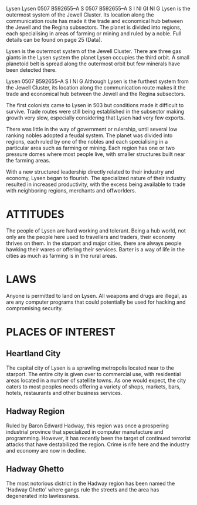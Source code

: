 Lysen Lysen 0507 B592655–A S 0507 B592655–A S I NI GI NI G Lysen is the outermost system of the Jewell Cluster. Its location along the communication route has made it the trade and economical hub between the Jewell and the Regina subsectors. The planet is divided into regions, each specialising in areas of farming or mining and ruled by a noble. Full details can be found on page 25 (Data).

Lysen is the outermost system of the Jewell Cluster. There are three gas giants in the Lysen system the planet Lysen occupies the third orbit. A small planetoid belt is spread along the outermost orbit but few minerals have been detected there.

Lysen 0507 B592655–A S I NI G Although Lysen is the furthest system from the Jewell Cluster, its location along the communication route makes it the trade and economical hub between the Jewell and the Regina subsectors.

The first colonists came to Lysen in 503 but conditions made it difficult to survive. Trade routes were still being established in the subsector making growth very slow, especially considering that Lysen had very few exports.

There was little in the way of government or rulership, until several low ranking nobles adopted a feudal system. The planet was divided into regions, each ruled by one of the nobles and each specialising in a particular area such as farming or mining. Each region has one or two pressure domes where most people live, with smaller structures built near the farming areas.

With a new structured leadership directly related to their industry and economy, Lysen began to flourish. The specialized nature of their industry resulted in increased productivity, with the excess being available to trade with neighboring regions, merchants and offworlders.

# ATTITUDES

The people of Lysen are hard working and tolerant. Being a hub world, not only are the people here used to travellers and traders, their economy thrives on them. In the starport and major cities, there are always people hawking their wares or offering their services. Barter is a way of life in the cities as much as farming is in the rural areas.

# LAWS

Anyone is permitted to land on Lysen. All weapons and drugs are illegal, as are any computer programs that could potentially be used for hacking and compromising security.

# PLACES OF INTEREST

## Heartland City

The capital city of Lysen is a sprawling metropolis located near to the starport. The entire city is given over to commercial use, with residential areas located in a number of satellite towns. As one would expect, the city caters to most peoples needs offering a variety of shops, markets, bars, hotels, restaurants and other business services.

## Hadway Region

Ruled by Baron Edward Hadway, this region was once a prospering industrial province that specialized in computer manufacture and programming. However, it has recently been the target of continued terrorist attacks that have destabilized the region. Crime is rife here and the industry and economy are now in decline.

## Hadway Ghetto

The most notorious district in the Hadway region has been named the 'Hadway Ghetto' where gangs rule the streets and the area has degenerated into lawlessness.
